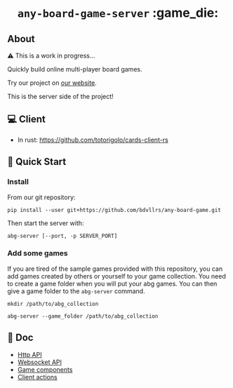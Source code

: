 <div align="center">
<h1><code>any-board-game-server</code> :game_die:</h1>
</div>

## About
:warning: This is a work in progress...

Quickly build online multi-player board games.

Try our project on [our website](https://cards.busy.ovh).

This is the server side of the project!

## :computer: Client
- In rust: https://github.com/totorigolo/cards-client-rs

## :rocket: Quick Start
### Install

From our git repository:
```
pip install --user git+https://github.com/bdvllrs/any-board-game.git
```

Then start the server with:
```
abg-server [--port, -p SERVER_PORT]
```

### Add some games
If you are tired of the sample games provided with this repository, you can
add games created by others or yourself to your game collection.
You need to create a game folder when you will put your abg games.
You can then give a game folder to the `abg-server` command.

```
mkdir /path/to/abg_collection

abg-server --game_folder /path/to/abg_collection
```


## :green_book: Doc
- [Http API](https://github.com/bdvllrs/any-board-game/blob/master/docs/api.md)
- [Websocket API](https://github.com/bdvllrs/any-board-game/blob/master/docs/websocket-api.md)
- [Game components](https://github.com/bdvllrs/any-board-game/blob/master/docs/components.md)
- [Client actions](https://github.com/bdvllrs/any-board-game/blob/master/docs/actions.md)
